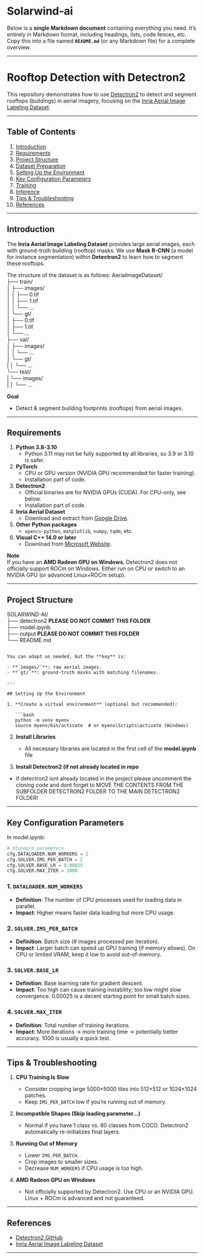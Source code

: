# Solarwind-ai
Below is a **single Markdown document** containing everything you need. It’s entirely in Markdown format, including headings, lists, code fences, etc. Copy this into a file named **`README.md`** (or any Markdown file) for a complete overview.

---

# Rooftop Detection with Detectron2

This repository demonstrates how to use [Detectron2](https://github.com/facebookresearch/detectron2) to detect and segment rooftops (buildings) in aerial imagery, focusing on the [Inria Aerial Image Labeling Dataset](https://project.inria.fr/aerialimagelabeling/).

---

## Table of Contents

1. [Introduction](#introduction)  
2. [Requirements](#requirements)  
3. [Project Structure](#project-structure)  
4. [Dataset Preparation](#dataset-preparation)  
5. [Setting Up the Environment](#setting-up-the-environment)  
6. [Key Configuration Parameters](#key-configuration-parameters)  
7. [Training](#training)  
8. [Inference](#inference)  
9. [Tips & Troubleshooting](#tips--troubleshooting)  
10. [References](#references)

---

## Introduction

The **Inria Aerial Image Labeling Dataset** provides large aerial images, each with ground-truth building (rooftop) masks. We use **Mask R-CNN** (a model for instance segmentation) within **Detectron2** to learn how to segment these rooftops.

The structure of the dataset is as follows:
AerialImageDataset/<br>
├── train/<br>
│   ├── images/<br>
│   │   ├── 0.tif<br>
│   │   ├── 1.tif<br>
│   │   └── ...<br>
│   └── gt/<br>
│       ├── 0.tif<br>
│       ├── 1.tif<br>
│       └── ...<br>
├── val/<br>
│   ├── images/<br>
│   │   └── ...<br>
│   └── gt/<br>
|   │   └── ...<br>
└── test/<br>
|   └── images/<br>
|   │   └── ...<br>

**Goal**  
- Detect & segment building footprints (rooftops) from aerial images.  

---

## Requirements

1. **Python 3.8-3.10**  
   - Python 3.11 may not be fully supported by all libraries, so 3.9 or 3.10 is safer.
2. **PyTorch**  
   - CPU or GPU version (NVIDIA GPU recommended for faster training).
   - Installation part of code.
3. **Detectron2**  
   - Official binaries are for NVIDIA GPUs (CUDA). For CPU-only, see below.
   - Installation part of code.
4. **Inria Aerial Dataset**  
   - Download and extract from [Google Drive](https://drive.google.com/drive/folders/1uM0dbL6uy0khDwD17VB70J8aOWIigQBm?usp=drive_link).
5. **Other Python packages**  
   - `opencv-python`, `matplotlib`, `numpy`, `tqdm`, etc.
6. **Visual C++ 14.0 or later**
   - Download from [Microsoft Website](https://visualstudio.microsoft.com/visual-cpp-build-tools/).

**Note**  
If you have an **AMD Radeon GPU on Windows**, Detectron2 does not officially support ROCm on Windows. Either run on CPU or switch to an NVIDIA GPU (or advanced Linux+ROCm setup).

---

## Project Structure

SOLARWIND-AI/<br>
├── detectron2 **PLEASE DO NOT COMMIT THIS FOLDER**<br>
├── model.ipynb<br>
├── output **PLEASE DO NOT COMMIT THIS FOLDER**<br> 
└── README.md<br>
```

You can adapt as needed, but the **key** is:

- **`images/`**: raw aerial images.  
- **`gt/`**: ground-truth masks with matching filenames.

---

## Setting Up the Environment

1. **Create a virtual environment** (optional but recommended):

   ```bash
   python -m venv myenv
   source myenv/bin/activate  # or myenv\Scripts\activate (Windows)
   ```

2. **Install Libraries** 
   - All necessary libraries are located in the first cell of the **model.ipynb** file

 3. **Install Detectron2 (if not already located in repo**  
   - if detectron2 isnt already located in the project please uncomment the cloning code and dont forget to MOVE THE CONTENTS FROM THE SUBFOLDER DETECTRON2 FOLDER TO THE MAIN DETECTRON2 FOLDER!
---

## Key Configuration Parameters

In model.ipynb:

```python
# Standard parameters
cfg.DATALOADER.NUM_WORKERS = 2
cfg.SOLVER.IMS_PER_BATCH = 2
cfg.SOLVER.BASE_LR = 0.00025
cfg.SOLVER.MAX_ITER = 1000
```

### 1. `DATALOADER.NUM_WORKERS`
- **Definition**: The number of CPU processes used for loading data in parallel.  
- **Impact**: Higher means faster data loading but more CPU usage.

### 2. `SOLVER.IMS_PER_BATCH`
- **Definition**: Batch size (# images processed per iteration).  
- **Impact**: Larger batch can speed up GPU training (if memory allows). On CPU or limited VRAM, keep it low to avoid out-of-memory.

### 3. `SOLVER.BASE_LR`
- **Definition**: Base learning rate for gradient descent.  
- **Impact**: Too high can cause training instability; too low might slow convergence. 0.00025 is a decent starting point for small batch sizes.

### 4. `SOLVER.MAX_ITER`
- **Definition**: Total number of training iterations.  
- **Impact**: More iterations → more training time → potentially better accuracy. 1000 is usually a quick test.

---

## Tips & Troubleshooting

1. **CPU Training Is Slow**  
   - Consider cropping large 5000×5000 tiles into 512×512 or 1024×1024 patches.  
   - Keep `IMS_PER_BATCH` low if you’re running out of memory.
2. **Incompatible Shapes (Skip loading parameter...)**  
   - Normal if you have 1 class vs. 80 classes from COCO. Detectron2 automatically re-initializes final layers.
3. **Running Out of Memory**  
   - Lower `IMS_PER_BATCH`.  
   - Crop images to smaller sizes.  
   - Decrease `NUM_WORKERS` if CPU usage is too high.

4. **AMD Radeon GPU on Windows**  
   - Not officially supported by Detectron2. Use CPU or an NVIDIA GPU. Linux + ROCm is advanced and not guaranteed.

---

## References

- [Detectron2 GitHub](https://github.com/facebookresearch/detectron2)  
- [Inria Aerial Image Labeling Dataset](https://project.inria.fr/aerialimagelabeling/)  

---
